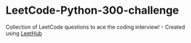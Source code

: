 # LeetCode-Python-300-challenge
Collection of LeetCode questions to ace the coding interview! - Created using [LeetHub](https://github.com/QasimWani/LeetHub)
